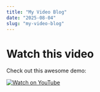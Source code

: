 ```yaml
---
title: "My Video Blog"
date: "2025-08-04"
slug: "my-video-blog"
---
```


# Watch this video

Check out this awesome demo:

[![Watch on YouTube](https://img.youtube.com/vi/YOUTUBE_VIDEO_ID/0.jpg)](https://www.youtube.com/watch?v=YOUTUBE_VIDEO_ID)
